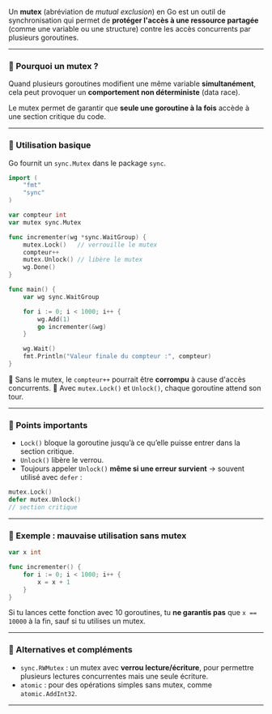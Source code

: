 Un **mutex** (abréviation de *mutual exclusion*) en Go est un outil de synchronisation qui permet de **protéger l'accès à une ressource partagée** (comme une variable ou une structure) contre les accès concurrents par plusieurs goroutines.

---

### 🔹 Pourquoi un mutex ?

Quand plusieurs goroutines modifient une même variable **simultanément**, cela peut provoquer un **comportement non déterministe** (data race).

Le mutex permet de garantir que **seule une goroutine à la fois** accède à une section critique du code.

---

### 🔹 Utilisation basique

Go fournit un `sync.Mutex` dans le package `sync`.

```go
import (
    "fmt"
    "sync"
)

var compteur int
var mutex sync.Mutex

func incrementer(wg *sync.WaitGroup) {
    mutex.Lock()   // verrouille le mutex
    compteur++
    mutex.Unlock() // libère le mutex
    wg.Done()
}

func main() {
    var wg sync.WaitGroup

    for i := 0; i < 1000; i++ {
        wg.Add(1)
        go incrementer(&wg)
    }

    wg.Wait()
    fmt.Println("Valeur finale du compteur :", compteur)
}
```

🔸 Sans le mutex, le `compteur++` pourrait être **corrompu** à cause d'accès concurrents.
🔸 Avec `mutex.Lock()` et `Unlock()`, chaque goroutine attend son tour.

---

### 🔹 Points importants

* `Lock()` bloque la goroutine jusqu’à ce qu’elle puisse entrer dans la section critique.
* `Unlock()` libère le verrou.
* Toujours appeler `Unlock()` **même si une erreur survient** → souvent utilisé avec `defer` :

```go
mutex.Lock()
defer mutex.Unlock()
// section critique
```

---

### 🔹 Exemple : mauvaise utilisation sans mutex

```go
var x int

func incrementer() {
    for i := 0; i < 1000; i++ {
        x = x + 1
    }
}
```

Si tu lances cette fonction avec 10 goroutines, tu **ne garantis pas** que `x == 10000` à la fin, sauf si tu utilises un mutex.

---

### 🔹 Alternatives et compléments

* `sync.RWMutex` : un mutex avec **verrou lecture/écriture**, pour permettre plusieurs lectures concurrentes mais une seule écriture.
* `atomic` : pour des opérations simples sans mutex, comme `atomic.AddInt32`.

---
